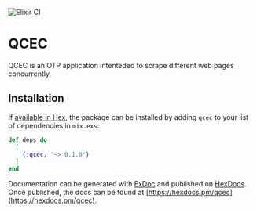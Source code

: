 ![Elixir CI](https://github.com/pablonahuelgomez/qcec/workflows/Elixir%20CI/badge.svg?branch=master)

# QCEC
QCEC is an OTP application intenteded to scrape different web pages concurrently.

## Installation

If [available in Hex](https://hex.pm/docs/publish), the package can be installed
by adding `qcec` to your list of dependencies in `mix.exs`:

```elixir
def deps do
  [
    {:qcec, "~> 0.1.0"}
  ]
end
```

Documentation can be generated with [ExDoc](https://github.com/elixir-lang/ex_doc)
and published on [HexDocs](https://hexdocs.pm). Once published, the docs can
be found at [https://hexdocs.pm/qcec](https://hexdocs.pm/qcec).

